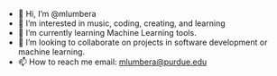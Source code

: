 - 👋 Hi, I’m @mlumbera
- 👀 I’m interested in music, coding, creating, and learning
- 🌱 I’m currently learning Machine Learning tools.
- 💞️ I’m looking to collaborate on projects in software development or machine learning.
- 📫 How to reach me email: mlumbera@purdue.edu

<!---
mlumbera/mlumbera is a ✨ special ✨ repository because its `README.md` (this file) appears on your GitHub profile.
You can click the Preview link to take a look at your changes.
--->
